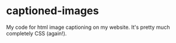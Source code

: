# captioned-images
My code for html image captioning on my website. It's pretty much completely CSS (again!).
